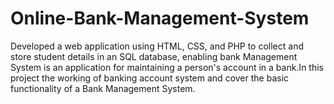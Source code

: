 # Online-Bank-Management-System
Developed a web application using HTML, CSS, and PHP to collect and store student details in an SQL database, enabling bank Management System is an application for maintaining a person's account in a bank.In this project the working of banking account system and cover the basic functionality of a Bank Management System.
